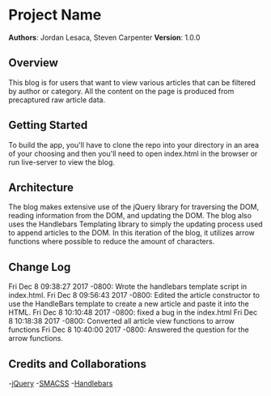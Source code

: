 # Project Name
**Authors**: Jordan Lesaca, Steven Carpenter
**Version**: 1.0.0

## Overview
This blog is for users that want to view various articles that can be filtered
by author or category. All the content on the page is produced from
precaptured raw article data.

## Getting Started
To build the app, you'll have to clone the repo into your directory in an area
of your choosing and then you'll need to open index.html in the browser or run
live-server to view the blog.

## Architecture
The blog makes extensive use of the jQuery library for traversing the DOM,
reading information from the DOM, and updating the DOM. The blog also uses the
Handlebars Templating library to simply the updating process used to append
articles to the DOM. In this iteration of the blog, it utilizes arrow
functions where possible to reduce the amount of characters.

## Change Log
Fri Dec 8 09:38:27 2017 -0800: Wrote the handlebars template script in index.html.
Fri Dec 8 09:56:43 2017 -0800: Edited the article constructor to use the HandleBars template to create a new article and paste it into the HTML.
Fri Dec 8 10:10:48 2017 -0800: fixed a bug in the index.html
Fri Dec 8 10:18:38 2017 -0800: Converted all article view functions to arrow functions
Fri Dec 8 10:40:00 2017 -0800: Answered the question for the arrow functions. 

## Credits and Collaborations
-[jQuery](www.jquery.com)
-[SMACSS](www.smacss.com)
-[Handlebars](http://handlebarsjs.com/)
